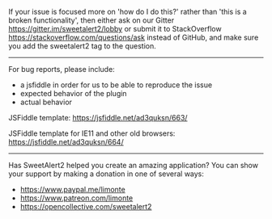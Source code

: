 If your issue is focused more on 'how do I do this?' rather than 'this is a broken functionality', then either ask on our Gitter https://gitter.im/sweetalert2/lobby or submit it to StackOverflow https://stackoverflow.com/questions/ask instead of GitHub, and make sure you add the sweetalert2 tag to the question.

---

For bug reports, please include:

- a jsfiddle in order for us to be able to reproduce the issue
- expected behavior of the plugin
- actual behavior

JSFiddle template: https://jsfiddle.net/ad3quksn/663/

JSFiddle template for IE11 and other old browsers: https://jsfiddle.net/ad3quksn/664/

---

Has SweetAlert2 helped you create an amazing application? You can show your support by making a donation in one of several ways:
- https://www.paypal.me/limonte
- https://www.patreon.com/limonte
- https://opencollective.com/sweetalert2
